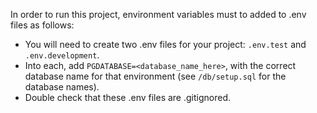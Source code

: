 In order to run this project, environment variables must to added to .env files as follows:

- You will need to create two .env files for your project: `.env.test` and `.env.development`.
- Into each, add `PGDATABASE=<database_name_here>`, with the correct database name for that environment (see `/db/setup.sql` for the database names).
- Double check that these .env files are .gitignored.
